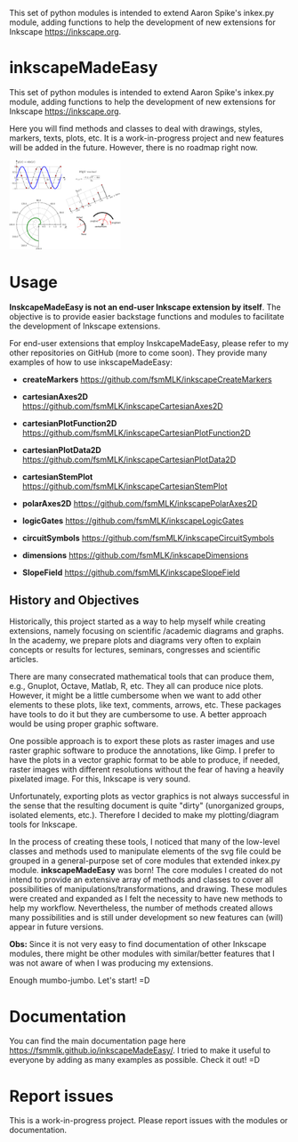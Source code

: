 This set of python modules is intended to extend Aaron Spike's inkex.py module, adding functions to help the
development of new extensions for Inkscape <https://inkscape.org>.

# inkscapeMadeEasy

This set of python modules is intended to extend Aaron Spike's inkex.py module, adding functions to help the
development of new extensions for Inkscape <https://inkscape.org>.

Here you will find methods and classes to deal with drawings, styles, markers, texts, plots, etc. It is a
work-in-progress project and new features will be added in the future. However, there is no roadmap right now.

<img src="docs/imagesDocs/samples_01.png" alt="Drawing" style="width: 200px;"/>

Usage
=====

**InskcapeMadeEasy is not an end-user Inkscape extension by itself**. The objective is to provide easier backstage
functions and modules to facilitate the development of Inkscape extensions.

For end-user extensions that employ InskcapeMadeEasy, please refer to my other repositories on
GitHub (more to come soon). They provide many examples of how to use inkscapeMadeEasy:

  - **createMarkers**           <https://github.com/fsmMLK/inkscapeCreateMarkers>

  - **cartesianAxes2D**         <https://github.com/fsmMLK/inkscapeCartesianAxes2D>

  - **cartesianPlotFunction2D** <https://github.com/fsmMLK/inkscapeCartesianPlotFunction2D>

  - **cartesianPlotData2D**     <https://github.com/fsmMLK/inkscapeCartesianPlotData2D>

  - **cartesianStemPlot**       <https://github.com/fsmMLK/inkscapeCartesianStemPlot>

  - **polarAxes2D**             <https://github.com/fsmMLK/inkscapePolarAxes2D>

  - **logicGates**              <https://github.com/fsmMLK/inkscapeLogicGates>

  - **circuitSymbols**          <https://github.com/fsmMLK/inkscapeCircuitSymbols>

  - **dimensions**              <https://github.com/fsmMLK/inkscapeDimensions>

  - **SlopeField**             <https://github.com/fsmMLK/inkscapeSlopeField>

## History and Objectives

Historically, this project started as a way to help myself while creating extensions, namely focusing on scientific
/academic diagrams and graphs. In the academy, we prepare plots and diagrams very often to  explain concepts or
 results for lectures, seminars, congresses and scientific articles.

There are many consecrated mathematical tools that can produce them, e.g., Gnuplot, Octave, Matlab, R, etc. They all
can produce nice plots. However, it might be a little cumbersome when we want to add other elements to these plots,
like text, comments, arrows, etc. These packages have tools to do it but they are cumbersome to use. A better
approach would be using proper graphic software.

One possible approach is to export these plots as raster images and use raster graphic software to produce the
annotations, like Gimp. I prefer to have the plots in a vector graphic format to be able to produce, if needed, raster
images with different resolutions without the fear of having a heavily pixelated image. For this, Inkscape is very
 sound. 

Unfortunately, exporting plots as vector graphics is not always successful in the sense that the resulting
document is quite "dirty" (unorganized groups, isolated elements, etc.). Therefore I decided to make my
plotting/diagram tools for Inkscape.

In the process of creating these tools, I noticed that many of the low-level classes and methods used to manipulate
elements of the svg file could be grouped in a general-purpose set of core modules that extended inkex.py module.
**inkscapeMadeEasy** was born! The core modules I created do not intend to provide an extensive array of methods and
classes to cover all possibilities of manipulations/transformations, and drawing. These modules were created and
 expanded as I felt the necessity to have new methods to help my workflow. Nevertheless, the number of methods
  created allows many possibilities and is still under development so new features can (will) appear in future versions.

**Obs:** Since it is not very easy to find documentation of other Inkscape modules, there might be other modules with
similar/better features that I was not aware of when I was producing my extensions.

Enough mumbo-jumbo. Let's start! =D


# Documentation

You can find the main documentation page here <https://fsmmlk.github.io/inkscapeMadeEasy/>. I tried to make it useful to everyone by adding as many examples as possible. Check it out! =D

# Report issues

This is a work-in-progress project. Please report issues with the modules or documentation.

